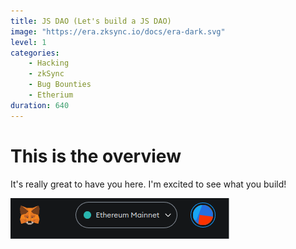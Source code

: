 ```yaml
---
title: JS DAO (Let's build a JS DAO)
image: "https://era.zksync.io/docs/era-dark.svg"
level: 1
categories:
    - Hacking
    - zkSync
    - Bug Bounties
    - Etherium
duration: 640
---
```


# This is the overview

It's really great to have you here. I'm excited to see what you build!

![image info](./assets/connect-1.png)

